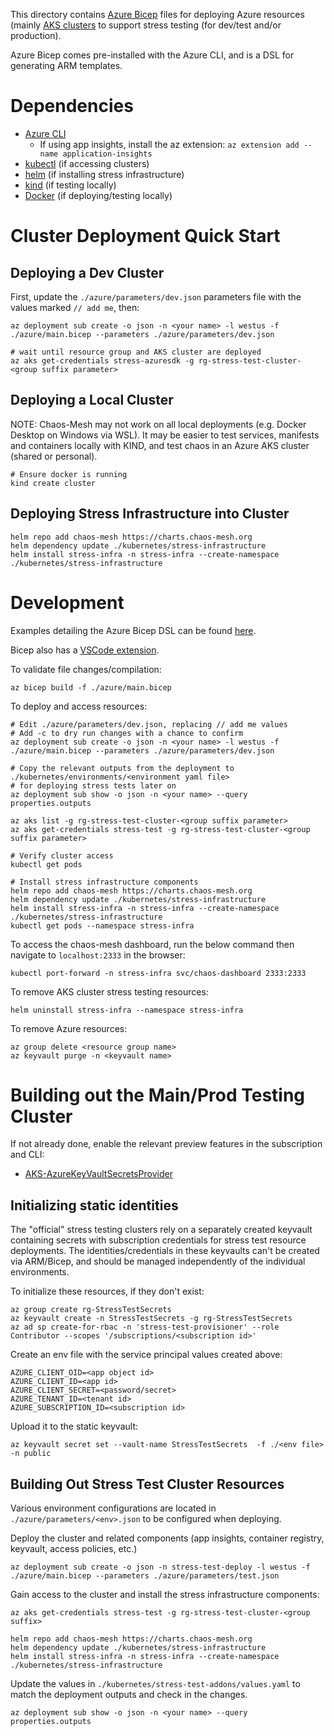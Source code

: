 This directory contains [Azure Bicep](https://docs.microsoft.com/en-us/azure/azure-resource-manager/bicep/overview)
files for deploying Azure resources (mainly [AKS clusters](https://azure.microsoft.com/en-us/services/kubernetes-service/)
to support stress testing (for dev/test and/or production).

Azure Bicep comes pre-installed with the Azure CLI, and is a DSL for generating ARM templates.

# Dependencies

- [Azure CLI](https://docs.microsoft.com/en-us/cli/azure/install-azure-cli)
    - If using app insights, install the az extension: `az extension add --name application-insights`
- [kubectl](https://kubernetes.io/docs/tasks/tools/#kubectl) (if accessing clusters)
- [helm](https://helm.sh) (if installing stress infrastructure)
- [kind](https://github.com/kubernetes-sigs/kind/releases) (if testing locally)
- [Docker](https://docs.docker.com/get-docker/) (if deploying/testing locally)

# Cluster Deployment Quick Start

## Deploying a Dev Cluster

First, update the `./azure/parameters/dev.json` parameters file with the values marked `// add me`, then:

```
az deployment sub create -o json -n <your name> -l westus -f ./azure/main.bicep --parameters ./azure/parameters/dev.json

# wait until resource group and AKS cluster are deployed
az aks get-credentials stress-azuresdk -g rg-stress-test-cluster-<group suffix parameter>
```

## Deploying a Local Cluster

NOTE: Chaos-Mesh may not work on all local deployments (e.g. Docker Desktop on Windows via WSL).
It may be easier to test services, manifests and containers locally with KIND, and test chaos
in an Azure AKS cluster (shared or personal).

```
# Ensure docker is running
kind create cluster
```

## Deploying Stress Infrastructure into Cluster

```
helm repo add chaos-mesh https://charts.chaos-mesh.org
helm dependency update ./kubernetes/stress-infrastructure
helm install stress-infra -n stress-infra --create-namespace ./kubernetes/stress-infrastructure
```


# Development

Examples detailing the Azure Bicep DSL can be found [here](https://github.com/Azure/bicep/tree/main/docs/examples).

Bicep also has a [VSCode extension](https://marketplace.visualstudio.com/items?itemName=ms-azuretools.vscode-bicep).

To validate file changes/compilation:

```
az bicep build -f ./azure/main.bicep
```

To deploy and access resources:

```
# Edit ./azure/parameters/dev.json, replacing // add me values
# Add -c to dry run changes with a chance to confirm
az deployment sub create -o json -n <your name> -l westus -f ./azure/main.bicep --parameters ./azure/parameters/dev.json

# Copy the relevant outputs from the deployment to ./kubernetes/environments/<environment yaml file>
# for deploying stress tests later on
az deployment sub show -o json -n <your name> --query properties.outputs

az aks list -g rg-stress-test-cluster-<group suffix parameter>
az aks get-credentials stress-test -g rg-stress-test-cluster-<group suffix parameter>

# Verify cluster access
kubectl get pods

# Install stress infrastructure components
helm repo add chaos-mesh https://charts.chaos-mesh.org
helm dependency update ./kubernetes/stress-infrastructure
helm install stress-infra -n stress-infra --create-namespace ./kubernetes/stress-infrastructure
kubectl get pods --namespace stress-infra
```

To access the chaos-mesh dashboard, run the below command then navigate to `localhost:2333` in the browser:

```
kubectl port-forward -n stress-infra svc/chaos-dashboard 2333:2333
```

To remove AKS cluster stress testing resources:

```
helm uninstall stress-infra --namespace stress-infra
```

To remove Azure resources:

```
az group delete <resource group name>
az keyvault purge -n <keyvault name>
```

# Building out the Main/Prod Testing Cluster

If not already done, enable the relevant preview features in the subscription and CLI:
- [AKS-AzureKeyVaultSecretsProvider](https://docs.microsoft.com/en-us/azure/aks/csi-secrets-store-driver#register-the-aks-azurekeyvaultsecretsprovider-preview-feature)

## Initializing static identities

The "official" stress testing clusters rely on a separately created keyvault containing secrets with subscription credentials for stress test resource deployments.
The identities/credentials in these keyvaults can't be created via ARM/Bicep, and should be managed independently of the individual environments.

To initialize these resources, if they don't exist:

```
az group create rg-StressTestSecrets
az keyvault create -n StressTestSecrets -g rg-StressTestSecrets
az ad sp create-for-rbac -n 'stress-test-provisioner' --role Contributor --scopes '/subscriptions/<subscription id>'
```

Create an env file with the service principal values created above:

```
AZURE_CLIENT_OID=<app object id>
AZURE_CLIENT_ID=<app id>
AZURE_CLIENT_SECRET=<password/secret>
AZURE_TENANT_ID=<tenant id>
AZURE_SUBSCRIPTION_ID=<subscription id>
```

Upload it to the static keyvault:

```
az keyvault secret set --vault-name StressTestSecrets  -f ./<env file> -n public
```

## Building Out Stress Test Cluster Resources

Various environment configurations are located in `./azure/parameters/<env>.json` to be configured when deploying.

Deploy the cluster and related components (app insights, container registry, keyvault, access policies, etc.)

```
az deployment sub create -o json -n stress-test-deploy -l westus -f ./azure/main.bicep --parameters ./azure/parameters/test.json
```

Gain access to the cluster and install the stress infrastructure components:

```
az aks get-credentials stress-test -g rg-stress-test-cluster-<group suffix>

helm repo add chaos-mesh https://charts.chaos-mesh.org
helm dependency update ./kubernetes/stress-infrastructure
helm install stress-infra -n stress-infra --create-namespace ./kubernetes/stress-infrastructure
```

Update the values in `./kubernetes/stress-test-addons/values.yaml` to match the deployment outputs and check in the changes.

```
az deployment sub show -o json -n <your name> --query properties.outputs
```
